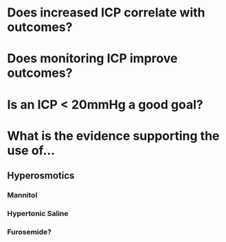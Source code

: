 <!-- TITLE: ICP Review -->
<!-- SUBTITLE: Does managing ICP improve outcomes? -->

# Does increased ICP correlate with outcomes?
# Does monitoring ICP improve outcomes?
# Is an ICP < 20mmHg a good goal?
# What is the evidence supporting the use of...
## Hyperosmotics
### Mannitol
### Hypertonic Saline
### Furosemide?
